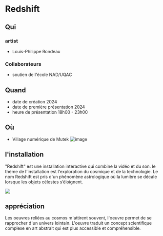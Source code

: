 # Redshift

## Qui

  ### artist
  - Louis-Philippe Rondeau

  ### Collaborateurs
  - soutien de l'école NAD/UQAC

## Quand
  - date de création 2024
  - date de première présentation 2024
  - heure de présentation 18h00 - 23h00

## Où
  - Village numérique de Mutek
![image](https://github.com/user-attachments/assets/532e67c0-0acc-4505-ab53-b6c67e703a50)


## l'installation
"Redshift" est une installation interactive qui combine la vidéo et du son. le thème de l'installation est l'exploration du cosmique et de la technologie. Le nom Redshift est pris d'un phénomène astrologique où la lumière se décale lorsque les objets célestes s’éloignent.

![](https://i0.wp.com/patenteux.com/wp/wp-content/uploads/2024/08/PXL_20240823_002721177-copie-scaled.jpg?resize=1024%2C734)

## appréciation

Les oeuvres reliées au cosmos m'attirent souvent, l'oeuvre permet de se rapprocher d'un univers lointain. L'oeuvre traduit un concept scientifique complexe en art abstrait qui est plus accessible et compréhensible.

